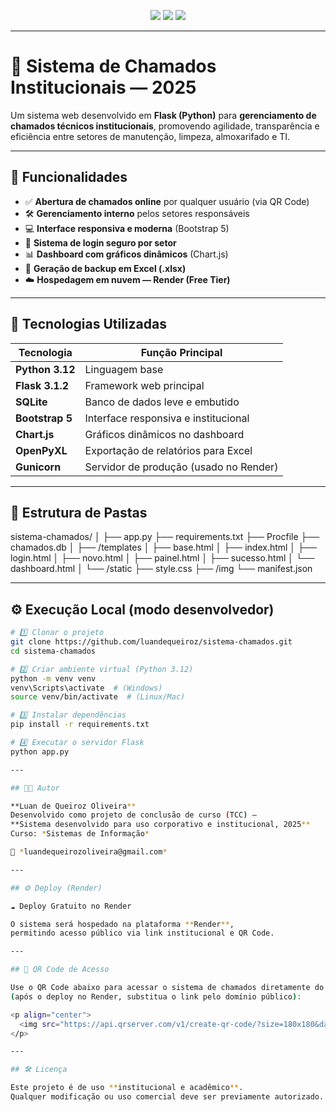 <p align="center">
  <img src="https://img.shields.io/badge/Desenvolvido%20com-Flask-blue?style=for-the-badge&logo=flask&logoColor=white">
  <img src="https://img.shields.io/badge/Projeto-UniRios%202025-green?style=for-the-badge">
  <img src="https://img.shields.io/badge/Linguagem-Python%203.12-yellow?style=for-the-badge&logo=python">
</p>

---

# 🏫 Sistema de Chamados Institucionais — 2025

Um sistema web desenvolvido em **Flask (Python)** para **gerenciamento de chamados técnicos institucionais**, promovendo agilidade, transparência e eficiência entre setores de manutenção, limpeza, almoxarifado e TI.

---

## 🚀 Funcionalidades

- ✅ **Abertura de chamados online** por qualquer usuário (via QR Code)
- 🛠️ **Gerenciamento interno** pelos setores responsáveis
- 💻 **Interface responsiva e moderna** (Bootstrap 5)
- 🔐 **Sistema de login seguro por setor**
- 📊 **Dashboard com gráficos dinâmicos** (Chart.js)
- 💾 **Geração de backup em Excel (.xlsx)**
- ☁️ **Hospedagem em nuvem — Render (Free Tier)**

---

## 🧠 Tecnologias Utilizadas

| Tecnologia | Função Principal |
|-------------|------------------|
| **Python 3.12** | Linguagem base |
| **Flask 3.1.2** | Framework web principal |
| **SQLite** | Banco de dados leve e embutido |
| **Bootstrap 5** | Interface responsiva e institucional |
| **Chart.js** | Gráficos dinâmicos no dashboard |
| **OpenPyXL** | Exportação de relatórios para Excel |
| **Gunicorn** | Servidor de produção (usado no Render) |

---

## 🧩 Estrutura de Pastas


sistema-chamados/
│
├── app.py
├── requirements.txt
├── Procfile
├── chamados.db
│
├── /templates
│ ├── base.html
│ ├── index.html
│ ├── login.html
│ ├── novo.html
│ ├── painel.html
│ ├── sucesso.html
│ └── dashboard.html
│
└── /static
├── style.css
├── /img
└── manifest.json

---


## ⚙️ Execução Local (modo desenvolvedor)

```bash
# 1️⃣ Clonar o projeto
git clone https://github.com/luandequeiroz/sistema-chamados.git
cd sistema-chamados

# 2️⃣ Criar ambiente virtual (Python 3.12)
python -m venv venv
venv\Scripts\activate  # (Windows)
source venv/bin/activate  # (Linux/Mac)

# 3️⃣ Instalar dependências
pip install -r requirements.txt

# 4️⃣ Executar o servidor Flask
python app.py

---

## 👨‍💻 Autor

**Luan de Queiroz Oliveira**  
Desenvolvido como projeto de conclusão de curso (TCC) —  
**Sistema desenvolvido para uso corporativo e institucional, 2025**  
Curso: *Sistemas de Informação*  

📧 *luandequeirozoliveira@gmail.com*

---

## ⚙️ Deploy (Render)

☁️ Deploy Gratuito no Render

O sistema será hospedado na plataforma **Render**,  
permitindo acesso público via link institucional e QR Code.

---

## 📱 QR Code de Acesso

Use o QR Code abaixo para acessar o sistema de chamados diretamente do celular  
(após o deploy no Render, substitua o link pelo domínio público):

<p align="center">
  <img src="https://api.qrserver.com/v1/create-qr-code/?size=180x180&data=http://127.0.0.1:5000" alt="QR Code do Sistema">
</p>

---

## 🛠️ Licença

Este projeto é de uso **institucional e acadêmico**.  
Qualquer modificação ou uso comercial deve ser previamente autorizado.

